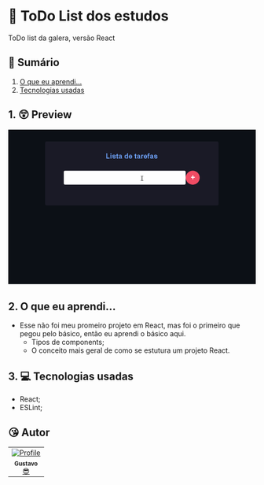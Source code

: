 # 📣 ToDo List dos estudos 

ToDo list da galera, versão React




## 📕 Sumário
1. [O que eu aprendi...](https://github.com/GustavoGomesDias/todo-list-react#2-o-que-eu-aprendi)
2. [Tecnologias usadas](https://github.com/GustavoGomesDias/todo-list-react#3--tecnologias-usadas)

## 1. 😲 Preview
![ToDoList Preview](https://github.com/GustavoGomesDias/todo-list-react/blob/main/public/image/todolist-react.gif)

## 2. O que eu aprendi...
* Esse não foi meu promeiro projeto em React, mas foi o primeiro que pegou pelo básico, então eu aprendi o básico aqui.
  * Tipos de components;
  * O conceito mais geral de como se estutura um projeto React.

## 3. 💻 Tecnologias usadas
* React;
* ESLint;

## 😘 Autor
<table>
  <tr>
    <td align="center"><a href="https://github.com/GustavoGomesDias"><img src="https://github.com/GustavoGomesDias.png" width="100px;" alt="Profile"/><br /><sub><b>Gustavo</b></sub></a><br /><a href="https://github.com/GustavoGomesDias" title="Code">😎</a></td>
  <tr>
</table>
